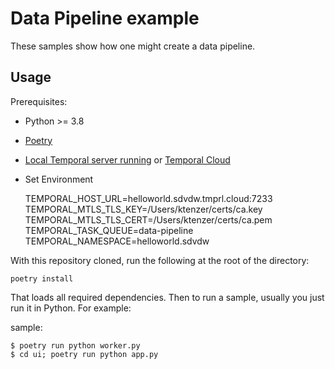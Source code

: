 # Data Pipeline example


These samples show how one might create a data pipeline.

## Usage

Prerequisites:

* Python >= 3.8
* [Poetry](https://python-poetry.org)
* [Local Temporal server running](https://docs.temporal.io/cli/server#start-dev) or [Temporal Cloud](https://cloud.temporal.io/)
* Set Environment

    TEMPORAL_HOST_URL=helloworld.sdvdw.tmprl.cloud:7233
    TEMPORAL_MTLS_TLS_KEY=/Users/ktenzer/certs/ca.key
    TEMPORAL_MTLS_TLS_CERT=/Users/ktenzer/certs/ca.pem
    TEMPORAL_TASK_QUEUE=data-pipeline
    TEMPORAL_NAMESPACE=helloworld.sdvdw

With this repository cloned, run the following at the root of the directory:

    poetry install

That loads all required dependencies. Then to run a sample, usually you just run it in Python. For example:

sample:

    $ poetry run python worker.py
    $ cd ui; poetry run python app.py